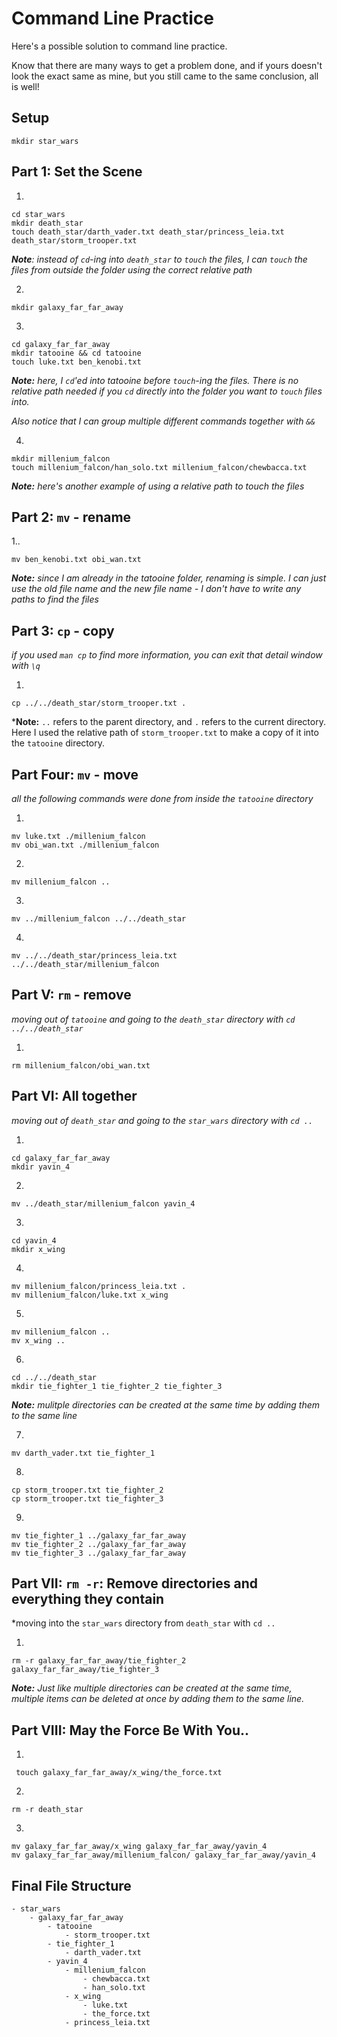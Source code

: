 # Command Line Practice

Here's a possible solution to command line practice.

Know that there are many ways to get a problem done, and if yours doesn't look the exact same as mine, but you still came to the same conclusion, all is well!

## Setup
```
mkdir star_wars
```
## Part 1: Set the Scene
1.
```shell
cd star_wars
mkdir death_star
touch death_star/darth_vader.txt death_star/princess_leia.txt death_star/storm_trooper.txt
```
***Note**: instead of `cd`-ing into `death_star` to `touch` the files, I can `touch` the files from outside the folder using the correct relative path*


2.
```shell
mkdir galaxy_far_far_away
```

3.
```shell
cd galaxy_far_far_away
mkdir tatooine && cd tatooine
touch luke.txt ben_kenobi.txt
```
***Note:** here, I `cd`'ed into tatooine before `touch`-ing the files. There is no relative path needed if you `cd` directly into the folder you want to `touch` files into.*

*Also notice that I can group multiple different commands together with `&&`*

4.
```shell
mkdir millenium_falcon
touch millenium_falcon/han_solo.txt millenium_falcon/chewbacca.txt
```

***Note:** here's another example of using a relative path to touch the files*

## Part 2: `mv` - rename
1..

```shell
mv ben_kenobi.txt obi_wan.txt    
```

***Note:** since I am already in the tatooine folder, renaming is simple. I can just use the old file name and the new file name - I don't have to write any paths to find the files*

## Part 3: `cp` - copy

*if you used `man cp` to find more information, you can exit that detail window with `\q`*

1.
```shell
cp ../../death_star/storm_trooper.txt .
```
***Note:** `..` refers to the parent directory, and `.` refers to the current directory. Here I used the relative path of `storm_trooper.txt` to make a copy of it into the `tatooine` directory.

## Part Four: `mv` - move

*all the following commands were done from inside the `tatooine` directory*

1.
```shell
mv luke.txt ./millenium_falcon
mv obi_wan.txt ./millenium_falcon
```
2.
```shell
mv millenium_falcon .. 
```
3.
```shell
mv ../millenium_falcon ../../death_star 
```
4.
```shell
mv ../../death_star/princess_leia.txt ../../death_star/millenium_falcon 
```

## Part V: `rm` - remove

*moving out of `tatooine` and going to the `death_star` directory with `cd ../../death_star`*

1.
```shell
rm millenium_falcon/obi_wan.txt
```

## Part VI: All together

*moving out of `death_star` and going to the `star_wars` directory with `cd ..`*

1.
```shell
cd galaxy_far_far_away
mkdir yavin_4
```
2.
```shell
mv ../death_star/millenium_falcon yavin_4
```
3.
```shell
cd yavin_4
mkdir x_wing
```
4.
```shell
mv millenium_falcon/princess_leia.txt .
mv millenium_falcon/luke.txt x_wing
```
5.
```shell
mv millenium_falcon ..
mv x_wing ..
```
6.
```shell
cd ../../death_star
mkdir tie_fighter_1 tie_fighter_2 tie_fighter_3
```
***Note:** mulitple directories can be created at the same time by adding them to the same line*

7.
```shell
mv darth_vader.txt tie_fighter_1
```
8.
```shell
cp storm_trooper.txt tie_fighter_2
cp storm_trooper.txt tie_fighter_3
```
9.
```shell
mv tie_fighter_1 ../galaxy_far_far_away
mv tie_fighter_2 ../galaxy_far_far_away
mv tie_fighter_3 ../galaxy_far_far_away
```

## Part VII: `rm -r`: Remove directories and everything they contain

*moving into the `star_wars` directory from `death_star` with `cd ..`

1.

```shell
rm -r galaxy_far_far_away/tie_fighter_2 galaxy_far_far_away/tie_fighter_3 
```

***Note:** Just like multiple directories can be created at the same time, multiple items can be deleted at once by adding them to the same line.* 

## Part VIII: May the Force Be With You..

1. 
```shell
 touch galaxy_far_far_away/x_wing/the_force.txt
```
2.
```shell
rm -r death_star
```
3.
```shell
mv galaxy_far_far_away/x_wing galaxy_far_far_away/yavin_4 
mv galaxy_far_far_away/millenium_falcon/ galaxy_far_far_away/yavin_4 
```

## Final File Structure

```
- star_wars
    - galaxy_far_far_away
        - tatooine
            - storm_trooper.txt
        - tie_fighter_1
            - darth_vader.txt
        - yavin_4
            - millenium_falcon
                - chewbacca.txt
                - han_solo.txt
            - x_wing
                - luke.txt
                - the_force.txt
            - princess_leia.txt
```